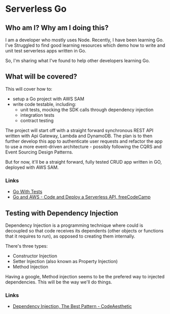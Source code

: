 # Serverless Go 

## Who am I? Why am I doing this? 
I am a developer who mostly uses Node. Recently, I have been learning Go. I've Struggled to find good learning resources which demo how to write and unit test serverless apps written in Go.

So, I'm sharing what I've found to help other developers learning Go. 

## What will be covered?

This will cover how to:

- setup a Go project with AWS SAM
- write code testable, including: 
    - unit tests, mocking the SDK calls through dependency injection
    - integration tests
    - contract testing

The project will start off with a straight forward synchronous REST API written with Api Gateway, Lambda and DynamoDB. The plan is to then further develop this app to authenticate user requests and refactor the app to use a more event-driven architecture - possibly following the CQRS and Event Sourcing Design Patterns.

But for now, it'll be a straight forward, fully tested CRUD app written in GO, deployed with AWS SAM.

### Links

- [Go With Tests](https://quii.gitbook.io/learn-go-with-tests)
- [Go and AWS - Code and Deploy a Serverless API, freeCodeCamp](https://www.youtube.com/watch?v=zHcef4eHOc8&t=808s)

## Testing with Dependency Injection

Dependency Injection is a programming technique where could is decoupled so that code receives its dependents (other objects or functions that it requires to run), as opposed to creating them internally. 

There's three types:

- Constructor Injection
- Setter Injection (also known as Property Injection)
- Method Injection

Having a google, Method injection seems to be the prefered way to injected dependencies. This will be the way we'll do things.

### Links

- [Dependency Injection, The Best Pattern - CodeAesthetic ](https://www.youtube.com/watch?v=J1f5b4vcxCQ)



